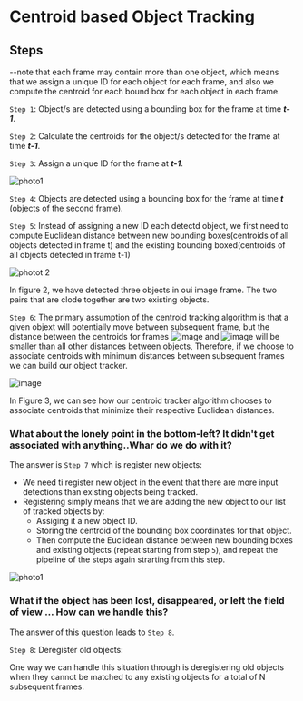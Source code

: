 # Centroid based Object Tracking
## Steps
--note that each frame may contain more than one object, which means that we assign a unique ID for each object for each frame, and also we compute the centroid for each bound box for each object in each frame.

`Step 1`: Object/s are detected using a bounding box for the frame at time ***t-1***.

`Step 2`: Calculate the centroids for the object/s detected for the frame at time ***t-1***.

`Step 3`: Assign a unique ID for the frame at ***t-1***.

![photo1](https://user-images.githubusercontent.com/91827137/183262914-8ef2bd42-40ce-4ae1-8199-3488dc7b2516.png)

`Step 4`: Objects are detected using a bounding box for the frame at time ***t*** (objects of the second frame).

`Step 5`: Instead of assigning a new ID each detectd object, we first need to compute Euclidean distance between new bounding boxes(centroids of all objects detected in frame t) and the existing bounding boxed(centroids of all objects detected in frame t-1)

![photot 2](https://user-images.githubusercontent.com/91827137/183265813-55f1fa82-83a7-4620-b5e4-b9f683d948ee.PNG)

In figure 2, we have detected three objects in oui image frame. The two pairs that are clode together are two existing objects.

`Step 6`: The primary assumption of the centroid tracking algorithm is that a given objext will potentially move between subsequent frame, but the distance between the centroids for frames ![image](https://user-images.githubusercontent.com/91827137/183265878-2616ae36-a449-4733-a6bf-61e0475b1fbb.png) and  ![image](https://user-images.githubusercontent.com/91827137/183265884-48dabc65-3ffa-439f-a9b7-456f3e67203a.png) will be smaller than all other distances between objects, Therefore, if we choose to associate centroids with minimum distances between subsequent frames we can build our object tracker.

![image](https://user-images.githubusercontent.com/91827137/183266305-5084e69b-a274-4c17-a472-dfd6879a0e7e.png)

In Figure 3, we can see how our centroid tracker algorithm chooses to associate centroids that minimize their respective Euclidean distances.

### What about the lonely point in the bottom-left? It didn't get associated with anything..Whar do we do with it?

The answer is `Step 7` which is register new objects:

- We need ti register new object in the event that there are more input detections than existing objects being tracked.
- Registering simply means that we are adding the new object to our list of tracked objects by:
  * Assiging it a new object ID.
  * Storing the centroid of the bounding box coordinates for that object.
  * Then compute the Euclidean distance between new bounding boxes and existing objects (repeat starting from step `5`), and repeat the pipeline of the steps again strarting from this step.

![photo1](https://user-images.githubusercontent.com/91827137/183266592-95a5ee02-02d2-44a1-81b9-1a7ae2ff9da2.png)

### What if the object has been lost, disappeared, or left the field of view ... How can we handle this?

The answer of this question leads to `Step 8`.

`Step 8`: Deregister old objects:

One way we can handle this situation through is deregistering old objects when they cannot be matched to any existing objects for a total of N subsequent frames.
